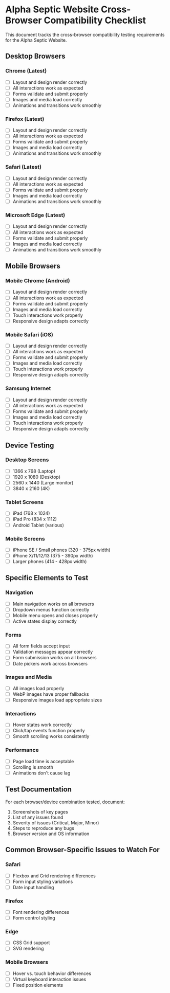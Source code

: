 # Alpha Septic Website Cross-Browser Compatibility Checklist

This document tracks the cross-browser compatibility testing requirements for the Alpha Septic Website.

## Desktop Browsers

### Chrome (Latest)
- [ ] Layout and design render correctly
- [ ] All interactions work as expected
- [ ] Forms validate and submit properly
- [ ] Images and media load correctly
- [ ] Animations and transitions work smoothly

### Firefox (Latest)
- [ ] Layout and design render correctly
- [ ] All interactions work as expected
- [ ] Forms validate and submit properly
- [ ] Images and media load correctly
- [ ] Animations and transitions work smoothly

### Safari (Latest)
- [ ] Layout and design render correctly
- [ ] All interactions work as expected
- [ ] Forms validate and submit properly
- [ ] Images and media load correctly
- [ ] Animations and transitions work smoothly

### Microsoft Edge (Latest)
- [ ] Layout and design render correctly
- [ ] All interactions work as expected
- [ ] Forms validate and submit properly
- [ ] Images and media load correctly
- [ ] Animations and transitions work smoothly

## Mobile Browsers

### Mobile Chrome (Android)
- [ ] Layout and design render correctly
- [ ] All interactions work as expected
- [ ] Forms validate and submit properly
- [ ] Images and media load correctly
- [ ] Touch interactions work properly
- [ ] Responsive design adapts correctly

### Mobile Safari (iOS)
- [ ] Layout and design render correctly
- [ ] All interactions work as expected
- [ ] Forms validate and submit properly
- [ ] Images and media load correctly
- [ ] Touch interactions work properly
- [ ] Responsive design adapts correctly

### Samsung Internet
- [ ] Layout and design render correctly
- [ ] All interactions work as expected
- [ ] Forms validate and submit properly
- [ ] Images and media load correctly
- [ ] Touch interactions work properly
- [ ] Responsive design adapts correctly

## Device Testing

### Desktop Screens
- [ ] 1366 x 768 (Laptop)
- [ ] 1920 x 1080 (Desktop)
- [ ] 2560 x 1440 (Large monitor)
- [ ] 3840 x 2160 (4K)

### Tablet Screens
- [ ] iPad (768 x 1024)
- [ ] iPad Pro (834 x 1112)
- [ ] Android Tablet (various)

### Mobile Screens
- [ ] iPhone SE / Small phones (320 - 375px width)
- [ ] iPhone X/11/12/13 (375 - 390px width)
- [ ] Larger phones (414 - 428px width)

## Specific Elements to Test

### Navigation
- [ ] Main navigation works on all browsers
- [ ] Dropdown menus function correctly
- [ ] Mobile menu opens and closes properly
- [ ] Active states display correctly

### Forms
- [ ] All form fields accept input
- [ ] Validation messages appear correctly
- [ ] Form submission works on all browsers
- [ ] Date pickers work across browsers

### Images and Media
- [ ] All images load properly
- [ ] WebP images have proper fallbacks
- [ ] Responsive images load appropriate sizes

### Interactions
- [ ] Hover states work correctly
- [ ] Click/tap events function properly
- [ ] Smooth scrolling works consistently

### Performance
- [ ] Page load time is acceptable
- [ ] Scrolling is smooth
- [ ] Animations don't cause lag

## Test Documentation

For each browser/device combination tested, document:
1. Screenshots of key pages
2. List of any issues found
3. Severity of issues (Critical, Major, Minor)
4. Steps to reproduce any bugs
5. Browser version and OS information

## Common Browser-Specific Issues to Watch For

### Safari
- [ ] Flexbox and Grid rendering differences
- [ ] Form input styling variations
- [ ] Date input handling

### Firefox
- [ ] Font rendering differences
- [ ] Form control styling

### Edge
- [ ] CSS Grid support
- [ ] SVG rendering

### Mobile Browsers
- [ ] Hover vs. touch behavior differences
- [ ] Virtual keyboard interaction issues
- [ ] Fixed position elements 